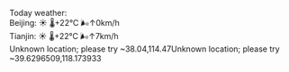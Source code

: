 Today weather:  
Beijing: ☀️ 🌡️+22°C 🌬️↑0km/h  
Tianjin: ☀️ 🌡️+22°C 🌬️↑7km/h  
Unknown location; please try ~38.04,114.47Unknown location; please try ~39.6296509,118.173933  
